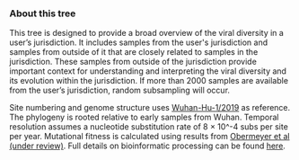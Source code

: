 ### About this tree
This tree is designed to provide a broad overview of the viral diversity in a user’s jurisdiction. It includes samples from the user's jurisdiction and samples from outside of it that are closely related to samples in the jurisdiction. These samples from outside of the jurisdiction provide important context for understanding and interpreting the viral diversity and its evolution within the jurisdiction. If more than 2000 samples are available from the user’s jurisdiction, random subsampling will occur.

Site numbering and genome structure uses [Wuhan-Hu-1/2019](https://www.ncbi.nlm.nih.gov/nuccore/MN908947) as reference. The phylogeny is rooted relative to early samples from Wuhan. Temporal resolution assumes a nucleotide substitution rate of 8 &times; 10^-4 subs per site per year. Mutational fitness is calculated using results from [Obermeyer et al (under review)](https://www.medrxiv.org/content/10.1101/2021.09.07.21263228v1). Full details on bioinformatic processing can be found [here](https://github.com/nextstrain/ncov).
